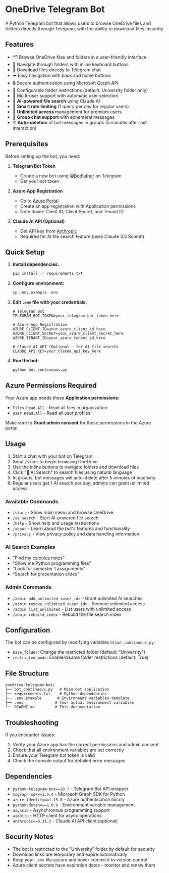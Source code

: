 # OneDrive Telegram Bot

A Python Telegram bot that allows users to browse OneDrive files and folders directly through Telegram, with the ability to download files instantly.

## Features

- 🗂️ Browse OneDrive files and folders in a user-friendly interface
- 📁 Navigate through folders with inline keyboard buttons 
- 📄 Download files directly to Telegram chat
- ⬅️ Easy navigation with back and home buttons
- 🔒 Secure authentication using Microsoft Graph API
- 🎯 Configurable folder restrictions (default: University folder only)
- 👥 Multi-user support with automatic user selection
- 🤖 **AI-powered file search** using Claude AI
- 🔄 **Smart rate limiting** (1 query per day for regular users)
- 👑 **Unlimited access** management for premium users
- 💬 **Group chat support** with ephemeral messages
- ⏰ **Auto-deletion** of bot messages in groups (5 minutes after last interaction)

## Prerequisites

Before setting up the bot, you need:

1. **Telegram Bot Token**
   - Create a new bot using [@BotFather](https://t.me/BotFather) on Telegram
   - Get your bot token

2. **Azure App Registration**
   - Go to [Azure Portal](https://portal.azure.com)
   - Create an app registration with Application permissions
   - Note down: Client ID, Client Secret, and Tenant ID

3. **Claude AI API (Optional)**
   - Get API key from [Anthropic](https://console.anthropic.com/)
   - Required for AI file search feature (uses Claude 3.5 Sonnet)

## Quick Setup

1. **Install dependencies:**
   ```bash
   pip install -r requirements.txt
   ```

2. **Configure environment:**
   ```bash
   cp .env.example .env
   ```

3. **Edit `.env` file with your credentials:**
   ```env
   # Telegram Bot
   TELEGRAM_BOT_TOKEN=your_telegram_bot_token_here

   # Azure App Registration
   AZURE_CLIENT_ID=your_azure_client_id_here
   AZURE_CLIENT_SECRET=your_azure_client_secret_here
   AZURE_TENANT_ID=your_azure_tenant_id_here
   
   # Claude AI API (Optional - for AI file search)
   CLAUDE_API_KEY=your_claude_api_key_here
   ```

4. **Run the bot:**
   ```bash
   python bot_continuous.py
   ```

## Azure Permissions Required

Your Azure app needs these **Application permissions**:
- `Files.Read.All` - Read all files in organization
- `User.Read.All` - Read all user profiles

Make sure to **Grant admin consent** for these permissions in the Azure portal.

## Usage

1. Start a chat with your bot on Telegram
2. Send `/start` to begin browsing OneDrive
3. Use the inline buttons to navigate folders and download files
4. Click "🤖 AI Search" to search files using natural language
5. In groups, bot messages will auto-delete after 5 minutes of inactivity
6. Regular users get 1 AI search per day; admins can grant unlimited access

### Available Commands
- `/start` - Show main menu and browse OneDrive
- `/ai_search` - Start AI-powered file search
- `/help` - Show help and usage instructions
- `/about` - Learn about the bot's features and functionality
- `/privacy` - View privacy policy and data handling information

### AI Search Examples
- "Find my calculus notes"
- "Show me Python programming files"
- "Look for semester 1 assignments"
- "Search for presentation slides"

### Admin Commands
- `/admin add_unlimited <user_id>` - Grant unlimited AI searches
- `/admin remove_unlimited <user_id>` - Remove unlimited access
- `/admin list_unlimited` - List users with unlimited access
- `/admin rebuild_index` - Rebuild the file search index

## Configuration

The bot can be configured by modifying variables in `bot_continuous.py`:
- `base_folder`: Change the restricted folder (default: "University")
- `restricted_mode`: Enable/disable folder restrictions (default: True)

## File Structure

```
onedrive-telegram-bot/
├── bot_continuous.py   # Main bot application
├── requirements.txt    # Python dependencies
├── .env.example       # Environment variables template
├── .env              # Your actual environment variables
└── README.md         # This documentation
```

## Troubleshooting

If you encounter issues:
1. Verify your Azure app has the correct permissions and admin consent
2. Check that all environment variables are set correctly
3. Ensure your Telegram bot token is valid
4. Check the console output for detailed error messages

## Dependencies

- `python-telegram-bot==20.7` - Telegram Bot API wrapper
- `msgraph-sdk==1.5.4` - Microsoft Graph SDK for Python
- `azure-identity==1.15.0` - Azure authentication library
- `python-dotenv==1.0.0` - Environment variable management
- `asyncio` - Asynchronous programming support
- `aiohttp` - HTTP client for async operations
- `anthropic==0.31.2` - Claude AI API client (optional)

## Security Notes

- The bot is restricted to the "University" folder by default for security
- Download links are temporary and expire automatically
- Keep your `.env` file secure and never commit it to version control
- Azure client secrets have expiration dates - monitor and renew them